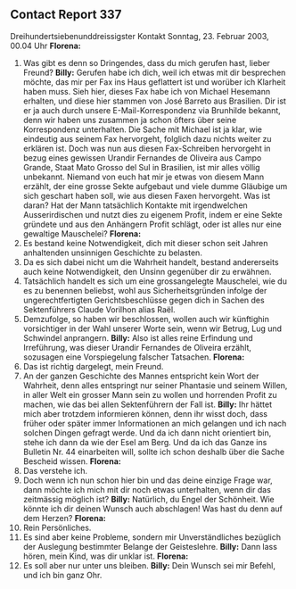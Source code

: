 ## Contact Report 337
Dreihundertsiebenunddreissigster Kontakt
Sonntag, 23. Februar 2003, 00.04 Uhr
**Florena:**
1. Was gibt es denn so Dringendes, dass du mich gerufen hast, lieber Freund?
**Billy:**
Gerufen habe ich dich, weil ich etwas mit dir besprechen möchte, das mir per Fax ins Haus geflattert ist und worüber ich Klarheit haben muss. Sieh hier, dieses Fax habe ich von Michael Hesemann erhalten, und diese hier stammen von José Barreto aus Brasilien. Dir ist er ja auch durch unsere E-Mail-Korrespondenz via Brunhilde bekannt, denn wir haben uns zusammen ja schon öfters über seine Korrespondenz unterhalten. Die Sache mit Michael ist ja klar, wie eindeutig aus seinem Fax hervorgeht, folglich dazu nichts weiter zu erklären ist. Doch was nun aus diesen Fax-Schreiben hervorgeht in bezug eines gewissen Urandir Fernandes de Oliveira aus Campo Grande, Staat Mato Grosso del Sul in Brasilien, ist mir alles völlig unbekannt. Niemand von euch hat mir je etwas von diesem Mann erzählt, der eine grosse Sekte aufgebaut und viele dumme Gläubige um sich geschart haben soll, wie aus diesen Faxen hervorgeht. Was ist daran? Hat der Mann tatsächlich Kontakte mit irgendwelchen Ausserirdischen und nutzt dies zu eigenem Profit, indem er eine Sekte gründete und aus den Anhängern Profit schlägt, oder ist alles nur eine gewaltige Mauschelei?
**Florena:**
2. Es bestand keine Notwendigkeit, dich mit dieser schon seit Jahren anhaltenden unsinnigen Geschichte zu belasten.
3. Da es sich dabei nicht um die Wahrheit handelt, bestand andererseits auch keine Notwendigkeit, den Unsinn gegenüber dir zu erwähnen.
4. Tatsächlich handelt es sich um eine grossangelegte Mauschelei, wie du es zu benennen beliebst, wohl aus Sicherheitsgründen infolge der ungerechtfertigten Gerichtsbeschlüsse gegen dich in Sachen des Sektenführers Claude Vorilhon alias Raël.
5. Demzufolge, so haben wir beschlossen, wollen auch wir künftighin vorsichtiger in der Wahl unserer Worte sein, wenn wir Betrug, Lug und Schwindel anprangern.
**Billy:**
Also ist alles reine Erfindung und Irreführung, was dieser Urandir Fernandes de Oliveira erzählt, sozusagen eine Vorspiegelung falscher Tatsachen.
**Florena:**
6. Das ist richtig dargelegt, mein Freund.
7. An der ganzen Geschichte des Mannes entspricht kein Wort der Wahrheit, denn alles entspringt nur seiner Phantasie und seinem Willen, in aller Welt ein grosser Mann sein zu wollen und horrenden Profit zu machen, wie das bei allen Sektenführern der Fall ist.
**Billy:**
Ihr hättet mich aber trotzdem informieren können, denn ihr wisst doch, dass früher oder später immer Informationen an mich gelangen und ich nach solchen Dingen gefragt werde. Und da ich dann nicht orientiert bin, stehe ich dann da wie der Esel am Berg. Und da ich das Ganze ins Bulletin Nr. 44 einarbeiten will, sollte ich schon deshalb über die Sache Bescheid wissen.
**Florena:**
8. Das verstehe ich.
9. Doch wenn ich nun schon hier bin und das deine einzige Frage war, dann möchte ich mich mit dir noch etwas unterhalten, wenn dir das zeitmässig möglich ist?
**Billy:**
Natürlich, du Engel der Schönheit. Wie könnte ich dir deinen Wunsch auch abschlagen! Was hast du denn auf dem Herzen?
**Florena:**
10. Rein Persönliches.
11. Es sind aber keine Probleme, sondern mir Unverständliches bezüglich der Auslegung bestimmter Belange der Geisteslehre.
**Billy:**
Dann lass hören, mein Kind, was dir unklar ist.
**Florena:**
12. Es soll aber nur unter uns bleiben.
**Billy:**
Dein Wunsch sei mir Befehl, und ich bin ganz Ohr.